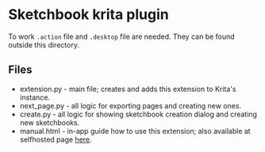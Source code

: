 # Sketchbook krita plugin

To work `.action` file and `.desktop` file are needed. They can be found outside this directory.  

## Files
- extension.py - main file; creates and adds this extension to Krita's instance.
- next_page.py - all logic for exporting pages and creating new ones.
- create.py - all logic for showing sketchbook creation dialog and creating new sketchbooks.
- manual.html - in-app guide how to use this extension; also available at selfhosted page [here](https://saysaeqo.github.io/krita-scripts/sketchbook/manual.html).
